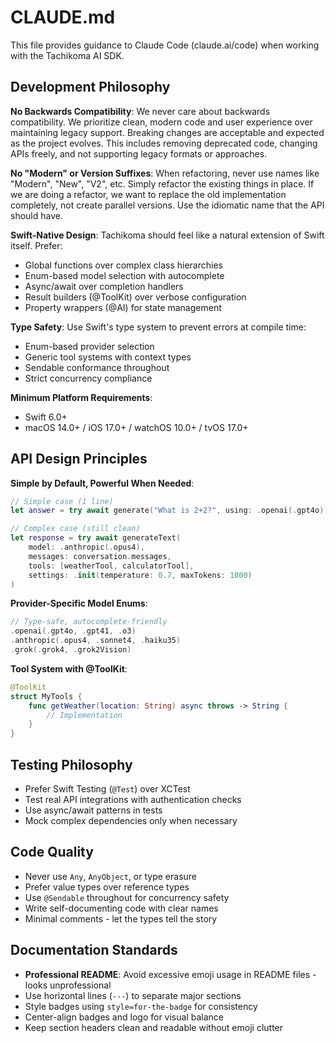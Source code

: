 # CLAUDE.md

This file provides guidance to Claude Code (claude.ai/code) when working with the Tachikoma AI SDK.

## Development Philosophy

**No Backwards Compatibility**: We never care about backwards compatibility. We prioritize clean, modern code and user experience over maintaining legacy support. Breaking changes are acceptable and expected as the project evolves. This includes removing deprecated code, changing APIs freely, and not supporting legacy formats or approaches.

**No "Modern" or Version Suffixes**: When refactoring, never use names like "Modern", "New", "V2", etc. Simply refactor the existing things in place. If we are doing a refactor, we want to replace the old implementation completely, not create parallel versions. Use the idiomatic name that the API should have.

**Swift-Native Design**: Tachikoma should feel like a natural extension of Swift itself. Prefer:
- Global functions over complex class hierarchies
- Enum-based model selection with autocomplete
- Async/await over completion handlers
- Result builders (@ToolKit) over verbose configuration
- Property wrappers (@AI) for state management

**Type Safety**: Use Swift's type system to prevent errors at compile time:
- Enum-based provider selection
- Generic tool systems with context types
- Sendable conformance throughout
- Strict concurrency compliance

**Minimum Platform Requirements**: 
- Swift 6.0+
- macOS 14.0+ / iOS 17.0+ / watchOS 10.0+ / tvOS 17.0+

## API Design Principles

**Simple by Default, Powerful When Needed**:
```swift
// Simple case (1 line)
let answer = try await generate("What is 2+2?", using: .openai(.gpt4o))

// Complex case (still clean)
let response = try await generateText(
    model: .anthropic(.opus4),
    messages: conversation.messages,
    tools: [weatherTool, calculatorTool],
    settings: .init(temperature: 0.7, maxTokens: 1000)
)
```

**Provider-Specific Model Enums**:
```swift
// Type-safe, autocomplete-friendly
.openai(.gpt4o, .gpt41, .o3)
.anthropic(.opus4, .sonnet4, .haiku35)
.grok(.grok4, .grok2Vision)
```

**Tool System with @ToolKit**:
```swift
@ToolKit
struct MyTools {
    func getWeather(location: String) async throws -> String {
        // Implementation
    }
}
```

## Testing Philosophy

- Prefer Swift Testing (`@Test`) over XCTest
- Test real API integrations with authentication checks
- Use async/await patterns in tests
- Mock complex dependencies only when necessary

## Code Quality

- Never use `Any`, `AnyObject`, or type erasure
- Prefer value types over reference types
- Use `@Sendable` throughout for concurrency safety
- Write self-documenting code with clear names
- Minimal comments - let the types tell the story

## Documentation Standards

- **Professional README**: Avoid excessive emoji usage in README files - looks unprofessional
- Use horizontal lines (`---`) to separate major sections
- Style badges using `style=for-the-badge` for consistency
- Center-align badges and logo for visual balance
- Keep section headers clean and readable without emoji clutter